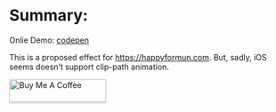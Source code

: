 # Summary:

Onlie Demo: [codepen](https://codepen.io/erikccoder/pen/NQORVV)

This is a proposed effect for https://happyformun.com. But, sadly, iOS seems doesn’t support clip-path animation.	

<a href="https://www.buymeacoffee.com/erikccoder" target="_blank"><img src="https://www.buymeacoffee.com/assets/img/custom_images/orange_img.png" alt="Buy Me A Coffee" style="height: 41px !important;width: 174px !important;box-shadow: 0px 3px 2px 0px rgba(190, 190, 190, 0.5) !important;-webkit-box-shadow: 0px 3px 2px 0px rgba(190, 190, 190, 0.5) !important;" ></a>
